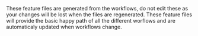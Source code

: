 These feature files are generated from the workflows, do not edit these as your changes will be lost when the files are regenerated. These feature files will provide the basic happy path of all the different worflows and are automaticaly updated when workflows change.